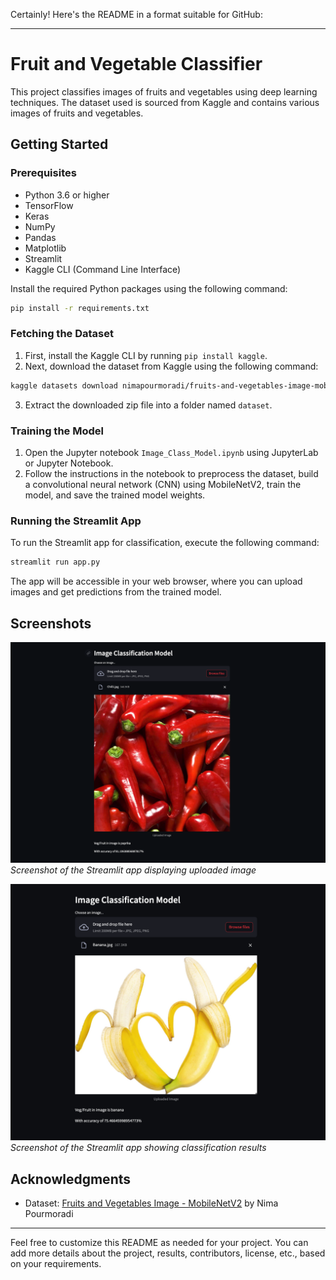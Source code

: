 Certainly! Here's the README in a format suitable for GitHub:

---

# Fruit and Vegetable Classifier

This project classifies images of fruits and vegetables using deep learning techniques. The dataset used is sourced from Kaggle and contains various images of fruits and vegetables.

## Getting Started

### Prerequisites

- Python 3.6 or higher
- TensorFlow
- Keras
- NumPy
- Pandas
- Matplotlib
- Streamlit
- Kaggle CLI (Command Line Interface)

Install the required Python packages using the following command:

```bash
pip install -r requirements.txt
```

### Fetching the Dataset

1. First, install the Kaggle CLI by running `pip install kaggle`.
2. Next, download the dataset from Kaggle using the following command:

```bash
kaggle datasets download nimapourmoradi/fruits-and-vegetables-image-mobilenetv2
```

3. Extract the downloaded zip file into a folder named `dataset`.

### Training the Model

1. Open the Jupyter notebook `Image_Class_Model.ipynb` using JupyterLab or Jupyter Notebook.
2. Follow the instructions in the notebook to preprocess the dataset, build a convolutional neural network (CNN) using MobileNetV2, train the model, and save the trained model weights.

### Running the Streamlit App

To run the Streamlit app for classification, execute the following command:

```bash
streamlit run app.py
```

The app will be accessible in your web browser, where you can upload images and get predictions from the trained model.


## Screenshots

![Screenshot 1](Screenshots/Screenshot1.png)
*Screenshot of the Streamlit app displaying uploaded image*

![Screenshot 1](Screenshots/Screenshot2.png)
*Screenshot of the Streamlit app showing classification results*

## Acknowledgments

- Dataset: [Fruits and Vegetables Image - MobileNetV2](https://www.kaggle.com/nimapourmoradi/fruits-and-vegetables-image-mobilenetv2) by Nima Pourmoradi

---

Feel free to customize this README as needed for your project. You can add more details about the project, results, contributors, license, etc., based on your requirements.


